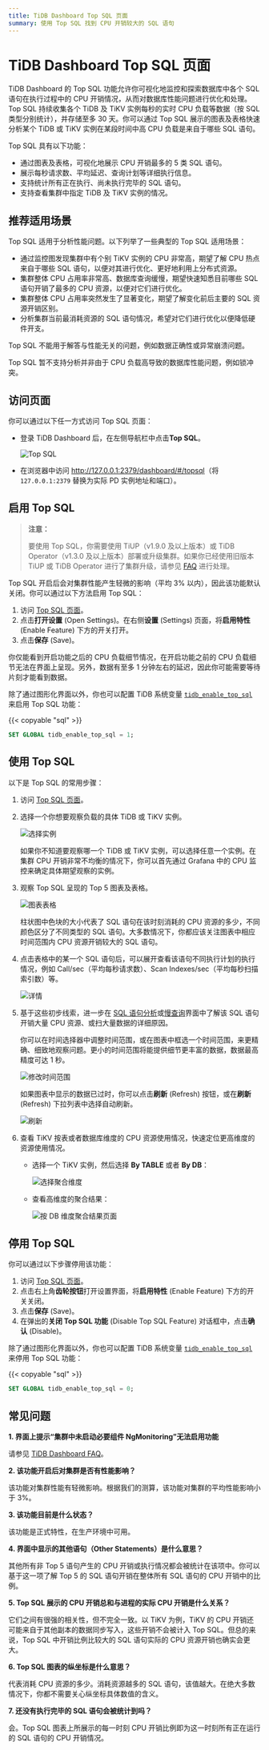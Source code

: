 ```yaml
---
title: TiDB Dashboard Top SQL 页面
summary: 使用 Top SQL 找到 CPU 开销较大的 SQL 语句
---
```


# TiDB Dashboard Top SQL 页面

TiDB Dashboard 的 Top SQL 功能允许你可视化地监控和探索数据库中各个 SQL 语句在执行过程中的 CPU 开销情况，从而对数据库性能问题进行优化和处理。Top SQL 持续收集各个 TiDB 及 TiKV 实例每秒的实时 CPU 负载等数据（按 SQL 类型分别统计），并存储至多 30 天。你可以通过 Top SQL 展示的图表及表格快速分析某个 TiDB 或 TiKV 实例在某段时间中高 CPU 负载是来自于哪些 SQL 语句。

Top SQL 具有以下功能：

* 通过图表及表格，可视化地展示 CPU 开销最多的 5 类 SQL 语句。
* 展示每秒请求数、平均延迟、查询计划等详细执行信息。
* 支持统计所有正在执行、尚未执行完毕的 SQL 语句。
* 支持查看集群中指定 TiDB 及 TiKV 实例的情况。

## 推荐适用场景

Top SQL 适用于分析性能问题。以下列举了一些典型的 Top SQL 适用场景：

* 通过监控图发现集群中有个别 TiKV 实例的 CPU 非常高，期望了解 CPU 热点来自于哪些 SQL 语句，以便对其进行优化、更好地利用上分布式资源。
* 集群整体 CPU 占用率非常高、数据库查询缓慢，期望快速知悉目前哪些 SQL 语句开销了最多的 CPU 资源，以便对它们进行优化。
* 集群整体 CPU 占用率突然发生了显著变化，期望了解变化前后主要的 SQL 资源开销区别。
* 分析集群当前最消耗资源的 SQL 语句情况，希望对它们进行优化以便降低硬件开支。

Top SQL 不能用于解答与性能无关的问题，例如数据正确性或异常崩溃问题。

Top SQL 暂不支持分析并非由于 CPU 负载高导致的数据库性能问题，例如锁冲突。

## 访问页面

你可以通过以下任一方式访问 Top SQL 页面：

- 登录 TiDB Dashboard 后，在左侧导航栏中点击**Top SQL**。

  ![Top SQL](/media/dashboard/top-sql-access.png)

- 在浏览器中访问 <http://127.0.0.1:2379/dashboard/#/topsql>（将 `127.0.0.1:2379` 替换为实际 PD 实例地址和端口）。

## 启用 Top SQL

> **注意：**
>
> 要使用 Top SQL，你需要使用 TiUP（v1.9.0 及以上版本）或 TiDB Operator（v1.3.0 及以上版本）部署或升级集群。如果你已经使用旧版本 TiUP 或 TiDB Operator 进行了集群升级，请参见 [FAQ](/dashboard/dashboard-faq.md#界面提示-集群中未启动必要组件-ngmonitoring) 进行处理。

Top SQL 开启后会对集群性能产生轻微的影响（平均 3% 以内），因此该功能默认关闭。你可以通过以下方法启用 Top SQL：

1. 访问 [Top SQL 页面](#访问页面)。
2. 点击**打开设置** (Open Settings)。在右侧**设置** (Settings) 页面，将**启用特性** (Enable Feature) 下方的开关打开。
3. 点击**保存** (Save)。

你仅能看到开启功能之后的 CPU 负载细节情况，在开启功能之前的 CPU 负载细节无法在界面上呈现。另外，数据有至多 1 分钟左右的延迟，因此你可能需要等待片刻才能看到数据。

除了通过图形化界面以外，你也可以配置 TiDB 系统变量 [`tidb_enable_top_sql`](/system-variables.md#tidb_enable_top_sql-从-v540-版本开始引入) 来启用 Top SQL 功能：

{{< copyable "sql" >}}

```sql
SET GLOBAL tidb_enable_top_sql = 1;
```

## 使用 Top SQL

以下是 Top SQL 的常用步骤：

1. 访问 [Top SQL 页面](#访问页面)。

2. 选择一个你想要观察负载的具体 TiDB 或 TiKV 实例。

    ![选择实例](/media/dashboard/top-sql-usage-select-instance.png)

    如果你不知道要观察哪一个 TiDB 或 TiKV 实例，可以选择任意一个实例。在集群 CPU 开销非常不均衡的情况下，你可以首先通过 Grafana 中的 CPU 监控来确定具体期望观察的实例。

3. 观察 Top SQL 呈现的 Top 5 图表及表格。

    ![图表表格](/media/dashboard/top-sql-usage-chart.png)

    柱状图中色块的大小代表了 SQL 语句在该时刻消耗的 CPU 资源的多少，不同颜色区分了不同类型的 SQL 语句。大多数情况下，你都应该关注图表中相应时间范围内 CPU 资源开销较大的 SQL 语句。

4. 点击表格中的某一个 SQL 语句后，可以展开查看该语句不同执行计划的执行情况，例如 Call/sec（平均每秒请求数）、Scan Indexes/sec（平均每秒扫描索引数）等。

    ![详情](/media/dashboard/top-sql-details.png)

5. 基于这些初步线索，进一步在 [SQL 语句分析](/dashboard/dashboard-statement-list.md)或[慢查询](/dashboard/dashboard-slow-query.md)界面中了解该 SQL 语句开销大量 CPU 资源、或扫大量数据的详细原因。

    你可以在时间选择器中调整时间范围，或在图表中框选一个时间范围，来更精确、细致地观察问题。更小的时间范围将能提供细节更丰富的数据，数据最高精度可达 1 秒。

    ![修改时间范围](/media/dashboard/top-sql-usage-change-timerange.png)

    如果图表中显示的数据已过时，你可以点击**刷新** (Refresh) 按钮，或在**刷新** (Refresh) 下拉列表中选择自动刷新。

    ![刷新](/media/dashboard/top-sql-usage-refresh.png)

6. 查看 TiKV 按表或者数据库维度的 CPU 资源使用情况，快速定位更高维度的资源使用情况。

    * 选择一个 TiKV 实例，然后选择 **By TABLE** 或者 **By DB**：

        ![选择聚合维度](/media/dashboard/top-sql-usage-select-agg-by.png)

    * 查看高维度的聚合结果：

        ![按 DB 维度聚合结果页面](/media/dashboard/top-sql-usage-agg-by-db-detail.png)

## 停用 Top SQL

你可以通过以下步骤停用该功能：

1. 访问 [Top SQL 页面](#访问页面)。
2. 点击右上角**齿轮按钮**打开设置界面，将**启用特性** (Enable Feature) 下方的开关关闭。
3. 点击**保存** (Save)。
4. 在弹出的**关闭 Top SQL 功能** (Disable Top SQL Feature) 对话框中，点击**确认** (Disable)。

除了通过图形化界面以外，你也可以配置 TiDB 系统变量 [`tidb_enable_top_sql`](/system-variables.md#tidb_enable_top_sql-从-v540-版本开始引入) 来停用 Top SQL 功能：

{{< copyable "sql" >}}

```sql
SET GLOBAL tidb_enable_top_sql = 0;
```

## 常见问题

**1. 界面上提示“集群中未启动必要组件 NgMonitoring”无法启用功能**

请参见 [TiDB Dashboard FAQ](/dashboard/dashboard-faq.md#界面提示-集群中未启动必要组件-ngmonitoring)。

**2. 该功能开启后对集群是否有性能影响？**

该功能对集群性能有轻微影响。根据我们的测算，该功能对集群的平均性能影响小于 3%。

**3. 该功能目前是什么状态？**

该功能是正式特性，在生产环境中可用。

**4. 界面中显示的其他语句（Other Statements）是什么意思？**

其他所有非 Top 5 语句产生的 CPU 开销或执行情况都会被统计在该项中。你可以基于这一项了解 Top 5 的 SQL 语句开销在整体所有 SQL 语句的 CPU 开销中的比例。

**5. Top SQL 展示的 CPU 开销总和与进程的实际 CPU 开销是什么关系？**

它们之间有很强的相关性，但不完全一致。以 TiKV 为例，TiKV 的 CPU 开销还可能来自于其他副本的数据同步写入，这些开销不会被计入 Top SQL。但总的来说，Top SQL 中开销比例比较大的 SQL 语句实际的 CPU 资源开销也确实会更大。

**6. Top SQL 图表的纵坐标是什么意思？**

代表消耗 CPU 资源的多少。消耗资源越多的 SQL 语句，该值越大。在绝大多数情况下，你都不需要关心纵坐标具体数值的含义。

**7. 还没有执行完毕的 SQL 语句会被统计到吗？**

会。Top SQL 图表上所展示的每一时刻 CPU 开销比例即为这一时刻所有正在运行的 SQL 语句的 CPU 开销情况。
